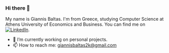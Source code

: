 ### Hi there 👋

My name is Giannis Baltas. I'm from Greece, studying Computer Science at Athens University of Economics and Business. You can find me on  [![LinkedIn][3.2]][2].
- 🔭 I’m currently working on personal projects.
- 📫 How to reach me: giannisbaltas2k@gmail.com

<!-- links to your social media accounts -->

[1]: https://github.com/johnnycleaver
[2]: https://www.linkedin.com/in/giannis-baltas-950007204/

<!-- links to social media icons -->

<!-- icons with padding -->
[2.1]: http://i.imgur.com/0o48UoR.png (github icon with padding)

<!-- icons without padding -->

[2.2]: http://i.imgur.com/9I6NRUm.png (github icon without padding)
[3.2]: https://raw.githubusercontent.com/MartinHeinz/MartinHeinz/master/linkedin-3-16.png (LinkedIn icon without padding)
